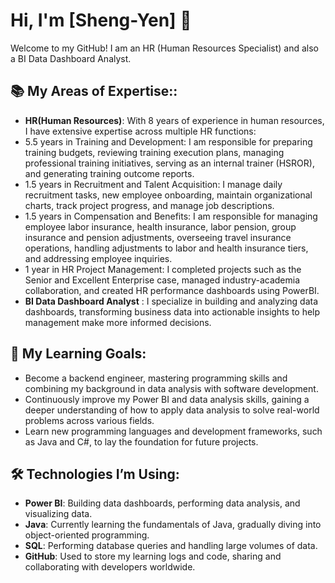 # Hi, I'm [Sheng-Yen] 👋

Welcome to my GitHub!
I am an HR (Human Resources Specialist) and also a BI Data Dashboard Analyst.

## 📚 My Areas of Expertise::
- **HR(Human Resources)**: With 8 years of experience in human resources, I have extensive expertise across multiple HR functions:
- 5.5 years in Training and Development: I am responsible for preparing training budgets, reviewing training execution plans, managing professional training initiatives, serving as an internal trainer (HSROR), and generating training outcome reports.
- 1.5 years in Recruitment and Talent Acquisition: I manage daily recruitment tasks, new employee onboarding, maintain organizational charts, track project progress, and manage job descriptions.
- 1.5 years in Compensation and Benefits: I am responsible for managing employee labor insurance, health insurance, labor pension, group insurance and pension adjustments, overseeing travel insurance operations, handling adjustments to labor and health insurance tiers, and addressing employee inquiries.
- 1 year in HR Project Management: I completed projects such as the Senior and Excellent Enterprise case, managed industry-academia collaboration, and created HR performance dashboards using PowerBI.
- **BI Data Dashboard Analyst** : I specialize in building and analyzing data dashboards, transforming business data into actionable insights to help management make more informed decisions.

## 🎯 My Learning Goals:
- Become a backend engineer, mastering programming skills and combining my background in data analysis with software development.
- Continuously improve my Power BI and data analysis skills, gaining a deeper understanding of how to apply data analysis to solve real-world problems across various fields.
- Learn new programming languages and development frameworks, such as Java and C#, to lay the foundation for future projects.

## 🛠️ Technologies I’m Using:
- **Power BI**: Building data dashboards, performing data analysis, and visualizing data.
- **Java**: Currently learning the fundamentals of Java, gradually diving into object-oriented programming.
- **SQL**: Performing database queries and handling large volumes of data.
- **GitHub**: Used to store my learning logs and code, sharing and collaborating with developers worldwide.
